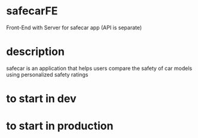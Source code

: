 # safecarFE
Front-End with Server for safecar app (API is separate)

# description
safecar is an application that helps users compare the safety of car models using personalized safety ratings

# to start in dev


# to start in production

